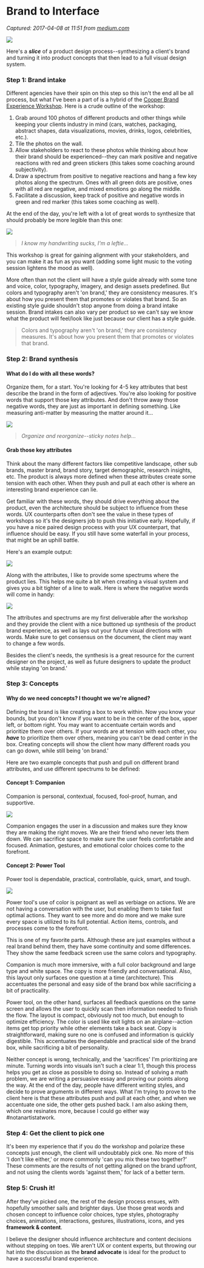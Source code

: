 # Brand to Interface

_Captured: 2017-04-08 at 11:51 from [medium.com](https://medium.com/@logandebiase_56175/brand-to-interface-389fd6e4af1d?source=userActivityShare-c79006fee040-1491645062)_

![](https://cdn-images-1.medium.com/max/2000/1*3lgAbKANZSdv_XgDwjpPQw.jpeg)

Here's a **_slice_** of a product design process--synthesizing a client's brand and turning it into product concepts that then lead to a full visual design system.

### Step 1: Brand intake

Different agencies have their spin on this step so this isn't the end all be all process, but what I've been a part of is a hybrid of the [Cooper Brand Experience Workshop](https://www.cooper.com/journal/2015/3/the-experience-workshop-a-cooper-primer). Here is a crude outline of the workshop:

  1. Grab around 100 photos of different products and other things while keeping your clients industry in mind (cars, watches, packaging, abstract shapes, data visualizations, movies, drinks, logos, celebrities, etc.).
  2. Tile the photos on the wall.
  3. Allow stakeholders to react to these photos while thinking about how their brand should be experienced--they can mark positive and negative reactions with red and green stickers (this takes some coaching around subjectivity).
  4. Draw a spectrum from positive to negative reactions and hang a few key photos along the spectrum. Ones with all green dots are positive, ones with all red are negative, and mixed emotions go along the middle.
  5. Facilitate a discussion, keep track of positive and negative words in green and red marker (this takes some coaching as well).

At the end of the day, you're left with a lot of great words to synthesize that should probably be more legible than this one:

![](https://cdn-images-1.medium.com/max/800/1*y1AsRLMWIQVb9NvQ-4EcsQ.jpeg)

> _I know my handwriting sucks, I'm a leftie…_

This workshop is great for gaining alignment with your stakeholders, and you can make it as fun as you want (adding some light music to the voting session lightens the mood as well).

More often than not the client will have a style guide already with some tone and voice, color, typography, imagery, and design assets predefined. But colors and typography aren't 'on brand,' they are consistency measures. It's about how you present them that promotes or violates that brand. So an existing style guide shouldn't stop anyone from doing a brand intake session. Brand intakes can also vary per product so we can't say we know what the product will feel/look like just because our client has a style guide.

> Colors and typography aren't 'on brand,' they are consistency measures. It's about how you present them that promotes or violates that brand.

### Step 2: Brand synthesis

#### What do I do with all these words?

Organize them, for a start. You're looking for 4-5 key attributes that best describe the brand in the form of adjectives. You're also looking for positive words that support those key attributes. And don't throw away those negative words, they are just as important in defining something. Like measuring anti-matter by measuring the matter around it…

![](https://cdn-images-1.medium.com/max/800/1*MbzFgOqOchFRVqRjM7Hvmw.jpeg)

> _Organize and reorganize--sticky notes help…_

#### Grab those key attributes

Think about the many different factors like competitive landscape, other sub brands, master brand, brand story, target demographic, research insights, etc. The product is always more defined when these attributes create some tension with each other. When they push and pull at each other is where an interesting brand experience can lie.

Get familiar with these words, they should drive everything about the product, even the architecture should be subject to influence from these words. UX counterparts often don't see the value in these types of workshops so it's the designers job to push this initiative early. Hopefully, if you have a nice paired design process with your UX counterpart, that influence should be easy. If you still have some waterfall in your process, that might be an uphill battle.

Here's an example output:

![](https://cdn-images-1.medium.com/max/1000/1*z-m83YG8C2aWYWeCGUf8tw.jpeg)

Along with the attributes, I like to provide some spectrums where the product lies. This helps me quite a bit when creating a visual system and gives you a bit tighter of a line to walk. Here is where the negative words will come in handy:

![](https://cdn-images-1.medium.com/max/1000/1*IdIZMW4ghP39dkL0U09Z3w.jpeg)

The attributes and spectrums are my first deliverable after the workshop and they provide the client with a nice buttoned up synthesis of the product brand experience, as well as lays out your future visual directions with words. Make sure to get consensus on the document, the client may want to change a few words.

Besides the client's needs, the synthesis is a great resource for the current designer on the project, as well as future designers to update the product while staying 'on brand.'

### Step 3: Concepts

#### Why do we need concepts? I thought we we're aligned?

Defining the brand is like creating a box to work within. Now you know your bounds, but you don't know if you want to be in the center of the box, upper left, or bottom right. You may want to accentuate certain words and prioritize them over others. If your words are at tension with each other, you **_have_** to prioritize them over others, meaning you can't be dead center in the box. Creating concepts will show the client how many different roads you can go down, while still being 'on brand.'

Here are two example concepts that push and pull on different brand attributes, and use different spectrums to be defined:

#### Concept 1: Companion

Companion is personal, contextual, focused, fool-proof, human, and supportive.

![](https://cdn-images-1.medium.com/max/1000/1*VvSrYOC58-sS9rVs1CmtXg.jpeg)

Companion engages the user in a discussion and makes sure they know they are making the right moves. We are their friend who never lets them down. We can sacrifice space to make sure the user feels comfortable and focused. Animation, gestures, and emotional color choices come to the forefront.

#### Concept 2: Power Tool

Power tool is dependable, practical, controllable, quick, smart, and tough.

![](https://cdn-images-1.medium.com/max/1000/1*Fnf3CZlpkxlBcisrEs6L-g.jpeg)

Power tool's use of color is poignant as well as verbiage on actions. We are not having a conversation with the user, but enabling them to take fast optimal actions. They want to see more and do more and we make sure every space is utilized to its full potential. Action items, controls, and processes come to the forefront.

This is one of my favorite parts. Although these are just examples without a real brand behind them, they have some continuity and some differences. They show the same feedback screen use the same colors and typography.

Companion is much more immersive, with a full color background and large type and white space. The copy is more friendly and conversational. Also, this layout only surfaces one question at a time (architecture). This accentuates the personal and easy side of the brand box while sacrificing a bit of practicality.

Power tool, on the other hand, surfaces all feedback questions on the same screen and allows the user to quickly scan then information needed to finish the flow. The layout is compact, obviously not too much, but enough to optimize efficiency. The color is used like exit lights on an airplane--action items get top priority while other elements take a back seat. Copy is straightforward, making sure no one is confused and information is quickly digestible. This accentuates the dependable and practical side of the brand box, while sacrificing a bit of personality.

Neither concept is wrong, technically, and the 'sacrifices' I'm prioritizing are minute. Turning words into visuals isn't such a clear 1:1, though this process helps you get as close as possible to doing so. Instead of solving a math problem, we are writing a persuasive essay and proving our points along the way. At the end of the day, people have different writing styles, and decide to prove arguments in different ways. What I'm trying to prove to the client here is that these attributes push and pull at each other, and when we accentuate one side, the other gets pushed back. I am also asking them, which one resinates more, because I could go either way #notanartistatwork.

### Step 4: Get the client to pick one

It's been my experience that if you do the workshop and polarize these concepts just enough, the client will undoubtably pick one. No more of this 'I don't like either,' or more commonly 'can you mix these two together?' These comments are the results of not getting aligned on the brand upfront, and not using the clients words 'against them,' for lack of a better term.

### Step 5: Crush it!

After they've picked one, the rest of the design process ensues, with hopefully smoother sails and brighter days. Use those great words and chosen concept to influence color choices, type styles, photography choices, animations, interactions, gestures, illustrations, icons, and yes **framework & content**.

I believe the designer should influence architecture and content decisions without stepping on toes. We aren't UX or content experts, but throwing our hat into the discussion as the **brand advocate** is ideal for the product to have a successful brand experience.
